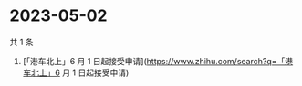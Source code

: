 # 2023-05-02

共 1 条

<!-- BEGIN -->
<!-- 最后更新时间 Tue May 02 2023 07:12:22 GMT+0800 (China Standard Time) -->

1. [「港车北上」6 月 1
   日起接受申请](https://www.zhihu.com/search?q=「港车北上」6 月 1 日起接受申请)

<!-- END -->
